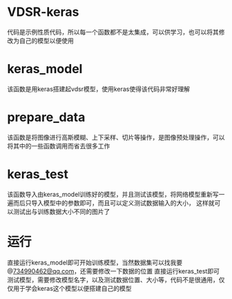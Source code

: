 # VDSR-keras
代码是示例性质代码，所以每一个函数都不是太集成，可以供学习，也可以将其修改为自己的模型以便使用
# keras_model
该函数是用keras搭建起vdsr模型，使用keras使得该代码非常好理解
# prepare_data
该函数是将图像进行高斯模糊、上下采样、切片等操作，是图像预处理操作，可以将其中的一些函数调用而省去很多工作
# keras_test
该函数导入由keras_model训练好的模型，并且测试该模型，将网络模型重新写一遍而后只导入模型中的参数即可，而且可以定义测试数据输入的大小，
这样就可以测试出与训练数据大小不同的图片了
# 运行
直接运行keras_model即可开始训练模型，当然数据集可以找我要@734990462@qq.com，还需要修改一下数据的位置
直接运行keras_test即可测试模型，需要修改模型名字，以及测试数据位置、大小等，代码不是很通用，仅仅用于学会keras这个模型以便搭建自己的模型
